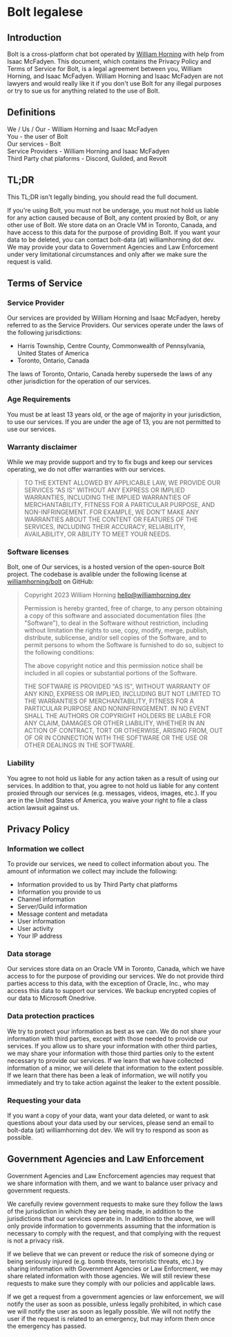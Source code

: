 # Bolt legalese

## Introduction

Bolt is a cross-platform chat bot operated by [William Horning](https://williamhorning.dev) with help from Isaac McFadyen. This document, which contains the Privacy Policy and Terms of Service for Bolt, is a legal agreement between you, William Horning, and Isaac McFadyen. William Horning and Isaac McFadyen are not lawyers and would really like it if you don't use Bolt for any illegal purposes or try to sue us for anything related to the use of Bolt.

## Definitions

We / Us / Our - William Horning and Isaac McFadyen  
You - the user of Bolt  
Our services - Bolt  
Service Providers - William Horning and Isaac McFadyen  
Third Party chat plaforms - Discord, Guilded, and Revolt

## TL;DR

This TL;DR isn't legally binding, you should read the full document.

If you're using Bolt, you must not be underage, you must not hold us liable for any action caused because of Bolt, any content proxied by Bolt, or any other use of Bolt. We store data on an Oracle VM in Toronto, Canada, and have access to this data for the purpose of providing Bolt. If you want your data to be deleted, you can contact bolt-data (at) williamhorning dot dev. We may provide your data to Government Agencies and Law Enforcement under very limitational circumstances and only after we make sure the request is valid.

## Terms of Service

### Service Provider

Our services are provided by William Horning and Isaac McFadyen, hereby referred to as the Service Providers. Our services operate under the laws of the following jurisdictions:

- Harris Township, Centre County, Commonwealth of Pennsylvania, United States of America
- Toronto, Ontario, Canada

The laws of Toronto, Ontario, Canada hereby supersede the laws of any other jurisdiction for the operation of our services.

### Age Requirements

You must be at least 13 years old, or the age of majority in your jurisdiction, to use our services. If you are under the age of 13, you are not permitted to use our services.

### Warranty disclaimer

While we may provide support and try to fix bugs and keep our services operating, we do not offer warranties with our services.

> TO THE EXTENT ALLOWED BY APPLICABLE LAW, WE PROVIDE OUR SERVICES “AS IS” WITHOUT ANY EXPRESS OR IMPLIED WARRANTIES, INCLUDING THE IMPLIED WARRANTIES OF MERCHANTABILITY, FITNESS FOR A PARTICULAR PURPOSE, AND NON-INFRINGEMENT. FOR EXAMPLE, WE DON’T MAKE ANY WARRANTIES ABOUT THE CONTENT OR FEATURES OF THE SERVICES, INCLUDING THEIR ACCURACY, RELIABILITY, AVAILABILITY, OR ABILITY TO MEET YOUR NEEDS.

### Software licenses

Bolt, one of Our services, is a hosted version of the open-source Bolt project. The codebase is avalible under the following license at [williamhorning/bolt](https://github.com/williamhirning/bolt) on GitHub:

> Copyright 2023 William Horning <hello@williamhorning.dev>
>
> Permission is hereby granted, free of charge, to any person obtaining a copy of this software and associated documentation files (the "Software"), to deal in the Software without restriction, including without limitation the rights to use, copy, modify, merge, publish, distribute, sublicense, and/or sell copies of the Software, and to permit persons to whom the Software is furnished to do so, subject to the following conditions:
>
> The above copyright notice and this permission notice shall be included in all copies or substantial portions of the Software.
>
> THE SOFTWARE IS PROVIDED "AS IS", WITHOUT WARRANTY OF ANY KIND, EXPRESS OR IMPLIED, INCLUDING BUT NOT LIMITED TO THE WARRANTIES OF MERCHANTABILITY, FITNESS FOR A PARTICULAR PURPOSE AND NONINFRINGEMENT. IN NO EVENT SHALL THE AUTHORS OR COPYRIGHT HOLDERS BE LIABLE FOR ANY CLAIM, DAMAGES OR OTHER LIABILITY, WHETHER IN AN ACTION OF CONTRACT, TORT OR OTHERWISE, ARISING FROM, OUT OF OR IN CONNECTION WITH THE SOFTWARE OR THE USE OR OTHER DEALINGS IN THE SOFTWARE.

### Liability

You agree to not hold us liable for any action taken as a result of using our services. In addition to that, you agree to not hold us liable for any content proxied through our services (e.g. messages, videos, images, etc.). If you are in the United States of America, you waive your right to file a class action lawsuit against us.

## Privacy Policy

### Information we collect

To provide our services, we need to collect information about you. The amount of information we collect may include the following:

- Information provided to us by Third Party chat platforms
- Information you provide to us
- Channel information
- Server/Guild information
- Message content and metadata
- User information
- User activity
- Your IP address

### Data storage

Our services store data on an Oracle VM in Toronto, Canada, which we have access to for the purpose of providing our services. We do not provide third parties access to this data, with the exception of Oracle, Inc., who may access this data to support our services. We backup encrypted copies of our data to Microsoft Onedrive.

### Data protection practices

We try to protect your information as best as we can. We do not share your information with third parties, except with those needed to provide our services. If you allow us to share your information with other third parties, we may share your information with those third parties only to the extent necessary to provide our services. If we learn that we have collected information of a minor, we will delete that information to the extent possible. If we learn that there has been a leak of information, we will notify you immediately and try to take action against the leaker to the extent possible.

### Requesting your data

If you want a copy of your data, want your data deleted, or want to ask questions about your data used by our services, please send an email to bolt-data (at) williamhorning dot dev. We will try to respond as soon as possible.

## Government Agencies and Law Enforcement

Government Agencies and Law Encforcement agencies may request that we share information with them, and we want to balance user privacy and government requests.

We carefully review government requests to make sure they follow the laws of the jurisdiction in which they are being made, in addition to the jurisdictions that our services operate in. In addition to the above, we will only provide information to governments assuming that the information is necessary to comply with the request, and that complying with the request is not a privacy risk.

If we believe that we can prevent or reduce the risk of someone dying or being seriously injured (e.g. bomb threats, terroristic threats, etc.) by sharing information with Government Agencies or Law Enforcment, we may share related information with those agencies. We will still review these requests to make sure they comply with our policies and applicable laws.

If we get a request from a government agencies or law enforcement, we will notify the user as soon as possible, unless legally prohibited, in which case we will notify the user as soon as legally possible. We will not notify the user if the request is related to an emergency, but may inform them once the emergency has passed.
